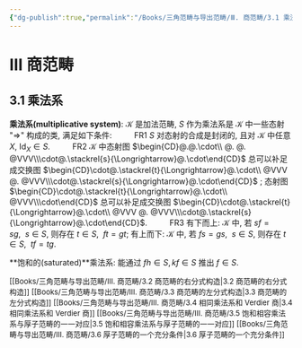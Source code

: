 ```yaml
---
{"dg-publish":true,"permalink":"/Books/三角范畴与导出范畴/Ⅲ. 商范畴/3.1 乘法系/","dgPassFrontmatter":true,"created":"2024-08-04T22:05:28.135+08:00","updated":"2024-08-16T20:51:11.015+08:00"}
---
```


# Ⅲ 商范畴

## 3.1 乘法系

**乘法系(multiplicative system)**: $\mathcal{K}$ 是加法范畴, $S$ 作为乘法系是 $\mathcal{K}$ 中一些态射 "$\Rightarrow$" 构成的类, 满足如下条件:
$\qquad$ FR1 $S$ 对态射的合成是封闭的, 且对 $\mathcal{K}$ 中任意 $X$,  $\mathrm{Id}_X \in S$.
$\qquad$ FR2 $\mathcal{K}$ 中态射图 $\begin{CD}@.@.\cdot\\ @. @. @VVV\\\cdot@.\stackrel{s}{\Longrightarrow}@.\cdot\end{CD}$ 总可以补足成交换图 $\begin{CD}\cdot@.\stackrel{t}{\Longrightarrow}@.\cdot\\ @VVV @. @VVV\\\cdot@.\stackrel{s}{\Longrightarrow}@.\cdot\end{CD}$ ; 态射图 $\begin{CD}\cdot@.\stackrel{t}{\Longrightarrow}@.\cdot\\ @VVV\\\cdot\end{CD}$ 总可以补足成交换图 $\begin{CD}\cdot@.\stackrel{t}{\Longrightarrow}@.\cdot\\ @VVV @. @VVV\\\cdot@.\stackrel{s}{\Longrightarrow}@.\cdot\end{CD}$.
$\qquad$ FR3 有下而上: $\mathcal{K}$ 中, 若 $sf=sg,\ \ s\in S$, 则存在 $t \in S,\ \ ft=gt$; 有上而下: $\mathcal{K}$ 中, 若 $fs=gs,\ \ s\in S$, 则存在 $t \in S,\ \ tf=tg$.

**饱和的(saturated)**乘法系: 能通过 $fh \in S, kf \in S$ 推出 $f \in S$.

<font size="2"> [[Books/三角范畴与导出范畴/Ⅲ. 商范畴/3.2 商范畴的右分式构造\|3.2 商范畴的右分式构造]]   </font>
<font size="2"> [[Books/三角范畴与导出范畴/Ⅲ. 商范畴/3.3 商范畴的左分式构造\|3.3 商范畴的左分式构造]]   </font>
<font size="2"> [[Books/三角范畴与导出范畴/Ⅲ. 商范畴/3.4 相同乘法系和 Verdier 商\|3.4 相同乘法系和 Verdier 商]]   </font>
<font size="2"> [[Books/三角范畴与导出范畴/Ⅲ. 商范畴/3.5 饱和相容乘法系与厚子范畴的一一对应\|3.5 饱和相容乘法系与厚子范畴的一一对应]]   </font>
<font size="2"> [[Books/三角范畴与导出范畴/Ⅲ. 商范畴/3.6 厚子范畴的一个充分条件\|3.6 厚子范畴的一个充分条件]]   </font>